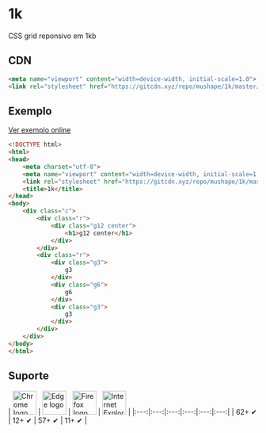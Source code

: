 # 1k

CSS grid reponsivo em 1kb

## CDN
```html
<meta name="viewport" content="width=device-width, initial-scale=1.0">
<link rel="stylesheet" href="https://gitcdn.xyz/repo/mushape/1k/master/dist/1k.min.css">
```

## Exemplo
[Ver exemplo online](https://mushape.github.io/1k)
```html
<!DOCTYPE html>
<html>
<head>
    <meta charset="utf-8">
    <meta name="viewport" content="width=device-width, initial-scale=1.0">
    <link rel="stylesheet" href="https://gitcdn.xyz/repo/mushape/1k/master/dist/1k.min.css">
    <title>1k</title>
</head>
<body>
    <div class="c">
        <div class="r">
            <div class="g12 center">
                <h1>g12 center</h1>
            </div>
        </div>
        <div class="r">
            <div class="g3">
                g3
            </div>
            <div class="g6">
                g6
            </div>
            <div class="g3">
                g3
            </div>
        </div>
    </div>
</body>
</html>
```

## Suporte
| <img src="https://gitcdn.xyz/repo/mushape/1k/master/images/chrome.png" width="48px" height="48px" alt="Chrome logo"> | <img src="https://gitcdn.xyz/repo/mushape/1k/master/images/edge.png" width="48px" height="48px" alt="Edge logo"> | <img src="https://gitcdn.xyz/repo/mushape/1k/master/images/firefox.png" width="48px" height="48px" alt="Firefox logo"> | <img src="https://gitcdn.xyz/repo/mushape/1k/master/images/ie.png" width="48px" height="48px" alt="Internet Explorer logo"> |
|:---:|:---:|:---:|:---:|:---:|:---:|
| 62+ ✔ | 12+ ✔ | 57+ ✔ | 11+ ✔ |

